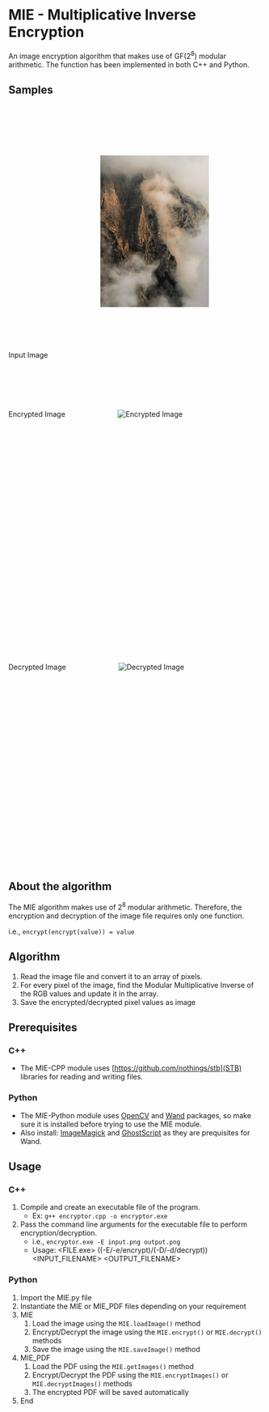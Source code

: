 # MIE - Multiplicative Inverse Encryption
An image encryption algorithm that makes use of GF(2<sup>8</sup>) modular arithmetic. The function has been implemented in both C++ and Python.

## Samples
<div>
    <div style="display:inline-block;">
        Input Image
        <img src="sample/input.jpg" alt="Sample Input Image" style="margin: 100px; display:inline-block;" height="300px"/>
    </div>
    <div style="display:inline-block;">
        Encrypted Image
        <img src="sample/encrypted.jpg" alt="Encrypted Image" style="margin: 100px; display:inline-block;" height="300px"/>
    </div>
    <div style="display:inline-block;">
        Decrypted Image
        <img src="sample/decrypted.jpg" alt="Decrypted Image" style="margin: 100px; display:inline-block;" height="300px"/>
    </div>
</div>

## About the algorithm
The MIE algorithm makes use of 2<sup>8</sup> modular arithmetic. Therefore, the encryption and decryption of the image file requires only one function.

i.e., `encrypt(encrypt(value)) = value`

## Algorithm
1. Read the image file and convert it to an array of pixels.
2. For every pixel of the image, find the Modular Multiplicative Inverse of the RGB values and update it in the array.
3. Save the encrypted/decrypted pixel values as image

## Prerequisites
### C++
- The MIE-CPP module uses [https://github.com/nothings/stb](STB) libraries for reading and writing files.

### Python
- The MIE-Python module uses [OpenCV](https://pypi.org/project/opencv-python/) and [Wand](https://pypi.org/project/Wand/) packages, so make sure it is installed before trying to use the MIE module.
- Also install: [ImageMagick](http://www.imagemagick.org/script/download.php) and [GhostScript](https://www.ghostscript.com/download/gsdnld.html) as they are prequisites for Wand.

## Usage
### C++
1. Compile and create an executable file of the program. 
    - Ex: `g++ encryptor.cpp -o encryptor.exe`
2. Pass the command line arguments for the executable file to perform encryption/decryption.
    - i.e., `encryptor.exe -E input.png output.png`
    - Usage: <FILE.exe> ((-E/-e/encrypt)/(-D/-d/decrypt)) <INPUT_FILENAME> <OUTPUT_FILENAME>

### Python
1. Import the MIE.py file
2. Instantiate the MIE or MIE_PDF files depending on your requirement
3. MIE
    1. Load the image using the `MIE.loadImage()` method
    2. Encrypt/Decrypt the image using the `MIE.encrypt()` or `MIE.decrypt()` methods
    3. Save the image using the `MIE.saveImage()` method
4. MIE_PDF
    1. Load the PDF using the `MIE.getImages()` method
    2. Encrypt/Decrypt the PDF using the `MIE.encryptImages()` or `MIE.decryptImages()` methods
    3. The encrypted PDF will be saved automatically
5. End

